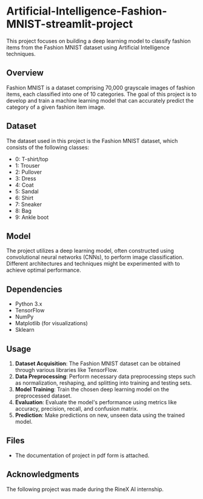 # Artificial-Intelligence-Fashion-MNIST-streamlit-project
This project focuses on building a deep learning model to classify fashion items from the Fashion MNIST dataset using Artificial Intelligence techniques.

## Overview

Fashion MNIST is a dataset comprising 70,000 grayscale images of fashion items, each classified into one of 10 categories. The goal of this project is to develop and train a machine learning model that can accurately predict the category of a given fashion item image.

## Dataset

The dataset used in this project is the Fashion MNIST dataset, which consists of the following classes:
- 0: T-shirt/top
- 1: Trouser
- 2: Pullover
- 3: Dress
- 4: Coat
- 5: Sandal
- 6: Shirt
- 7: Sneaker
- 8: Bag
- 9: Ankle boot

## Model

The project utilizes a deep learning model, often constructed using convolutional neural networks (CNNs), to perform image classification. Different architectures and techniques might be experimented with to achieve optimal performance.

## Dependencies

- Python 3.x
- TensorFlow
- NumPy
- Matplotlib (for visualizations)
- Sklearn

## Usage

1. **Dataset Acquisition**: The Fashion MNIST dataset can be obtained through various libraries like TensorFlow.
2. **Data Preprocessing**: Perform necessary data preprocessing steps such as normalization, reshaping, and splitting into training and testing sets.
3. **Model Training**: Train the chosen deep learning model on the preprocessed dataset.
4. **Evaluation**: Evaluate the model's performance using metrics like accuracy, precision, recall, and confusion matrix.
5. **Prediction**: Make predictions on new, unseen data using the trained model.

## Files

- The documentation of project in pdf form is attached.

## Acknowledgments

The following project was made during the RineX AI internship.


